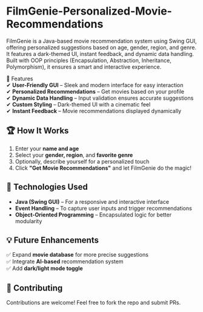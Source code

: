 # FilmGenie-Personalized-Movie-Recommendations
FilmGenie is a Java-based movie recommendation system using Swing GUI, offering personalized suggestions based on age, gender, region, and genre. It features a dark-themed UI, instant feedback, and dynamic data handling. Built with OOP principles (Encapsulation, Abstraction, Inheritance, Polymorphism), it ensures a smart and interactive experience.

🚀 Features  
✔ **User-Friendly GUI** – Sleek and modern interface for easy interaction  
✔ **Personalized Recommendations** – Get movies based on your profile  
✔ **Dynamic Data Handling** – Input validation ensures accurate suggestions  
✔ **Custom Styling** – Dark-themed UI with a cinematic feel  
✔ **Instant Feedback** – Movie recommendations displayed dynamically  

## 🏆 How It Works  
1. Enter your **name and age**  
2. Select your **gender, region**, and **favorite genre**  
3. Optionally, describe yourself for a personalized touch  
4. Click **"Get Movie Recommendations"** and let FilmGenie do the magic!  

## 📌 Technologies Used  
- **Java (Swing GUI)** – For a responsive and interactive interface  
- **Event Handling** – To capture user inputs and trigger recommendations  
- **Object-Oriented Programming** – Encapsulated logic for better modularity  

## 💡 Future Enhancements  
✅ Expand **movie database** for more precise suggestions  
✅ Integrate **AI-based** recommendation system  
✅ Add **dark/light mode toggle**  

## 🤝 Contributing  
Contributions are welcome! Feel free to fork the repo and submit PRs.  

